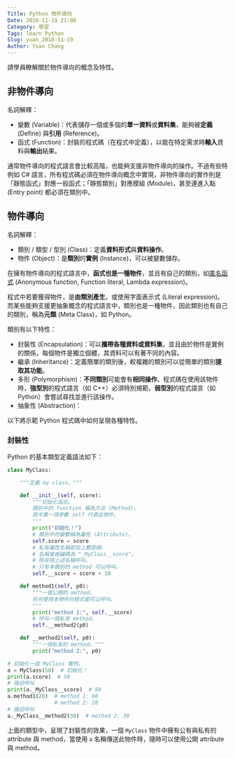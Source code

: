 ```yaml
---
Title: Python 物件導向
Date: 2018-11-19 21:00
Category: 學習
Tags: learn Python
Slug: yuan_2018-11-19
Author: Yuan Chang
---
```


請學員瞭解關於物件導向的概念及特性。

<!-- PELICAN_END_SUMMARY -->

非物件導向
---

名詞解釋：

+ 變數 (Variable)：代表儲存一個或多個的**單一資料**或**資料集**，能夠被**定義** (Define) 與**引用** (Reference)。
+ 函式 (Function)：封裝的程式碼（在程式中定義），以能在特定需求時**輸入**資料與**輸出**結果。

通常物件導向的程式語言會比較高階，也能夠支援非物件導向的操作。不過有些特例如 C# 語言，所有程式碼必須在物件導向概念中實現，非物件導向的實作則是「靜態函式」對應一般函式；「靜態類別」對應模組 (Module)，甚至連進入點 (Entry point) 都必須在類別中。

物件導向
---

名詞解釋：

+ 類別 / 類型 / 型別 (Class)：定義**資料形式**與**資料操作**。
+ 物件 (Object)：是**類別**的**實例** (Instance)，可以被變數儲存。

在擁有物件導向的程式語言中，**函式也是一種物件**，並且有自己的類別，如[匿名函式](https://en.wikipedia.org/wiki/Anonymous_function) (Anonymous function, Function literal, Lambda expression)。

程式中若要獲得物件，是**由類別產生**，或使用字面表示式 (Literal expression)。而某些能夠支援更抽象概念的程式語言中，類別也是一種物件，因此類別也有自己的類別，稱為**元類** (Meta Class)，如 Python。

類別有以下特性：

+ 封裝性 (Encapsulation)：可以**攜帶各種資料或資料集**，並且由於物件是實例的關係，每個物件是獨立個體，其資料可以有著不同的內容。
+ 繼承 (Inheritance)：定義簡單的類別後，較複雜的類別可以從簡單的類別**提取其功能**。
+ 多形 (Polymorphism)：**不同類別**可能會有**相同操作**。程式碼在使用該物件時，**強型別**的程式語言（如 C++）必須特別規範，**弱型別**的程式語言（如 Python）會嘗試尋找並進行該操作。
+ 抽象性 (Abstraction)：

以下將示範 Python 程式碼中如何呈現各種特性。

### 封裝性

Python 的基本類型定義語法如下：

```python
class MyClass:

    """定義 my class。"""

    def __init__(self, score):
        """初始化函式。
        類別中的 function 稱為方法 (Method)，
        其中第一項參數 self 代表此物件。
        """
        print("初始化！")
        # 類別中的變數稱為屬性 (Attribute)。
        self.score = score
        # 私有屬性名稱前加上雙底線。
        # 名稱會被編碼為 "_MyClass__score"。
        # 除非用上述名稱呼叫，
        # 只有本類別的 method 可以呼叫。
        self.__score = score + 10

    def method1(self, p0):
        """一個公開的 method，
        任何使用本物件的程式都可以呼叫。
        """
        print("method 1:", self.__score)
        # 呼叫一個私有 method。
        self.__method2(p0)

    def __method2(self, p0):
        """一個私有的 method。"""
        print("method 2:", p0)

# 初始化一個 MyClass 實例。
a = MyClass(50)  # 初始化！
print(a.score)  # 50
# 強迫呼叫
print(a._MyClass__score)  # 60
a.method1(20)  # method 1: 60
               # method 2: 20
# 強迫呼叫
a._MyClass__method2(30)  # method 2: 30
```

上面的類型中，呈現了封裝性的效果，一個 `MyClass` 物件中擁有公有與私有的 attribute 與 method，當使用 `a` 名稱傳送此物件時，隨時可以使用公開 attribute 與 method。
